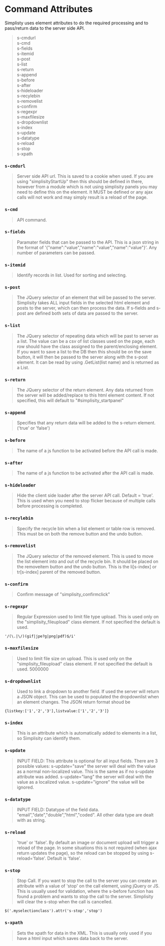 ﻿# Command Attributes

Simplisty uses element attributes to do the required processing and to pass/return data to the server side API.  

>s-cmdurl  
s-cmd  
s-fields  
s-itemid  
s-post  
s-list  
s-return  
s-append  
s-before  
s-after  
s-hideloader  
s-recylebin  
s-removelist  
s-confirm  
s-regexpr  
s-maxfilesize  
s-dropdownlist  
s-index  
s-update  
s-datatype  
s-reload  
s-stop  
s-xpath  


### ```s-cmdurl```  
>Server side API url. This is saved to a cookie when used. If you are using "simplisityStartUp" then this should be defined in there, however from a module which is not using simplisity panels you may need to define this on the element. It MUST be defined or any ajax calls will not work and may simply result is a reload of the page.

### ```s-cmd```  
>API command.

### ```s-fields```  
>Paramater fields that can be passed to the API. This is a json string in the format of '{"name":"value","name":"value","name":"value"}'. Any number of parameters can be passed.

### ```s-itemid```  
>Identify records in list. Used for sorting and selecting.

### ```s-post```  
>The JQuery selector of an element that will be passed to the server. Simplisity takes ALL input fields in the selected html element and posts to the server, which can then process the data. If s-fields and s-post are defined both sets of data are passed to the server.

### ```s-list```  
>The JQuery selector of repeating data which will be past to server as a list. The value can be a csv of list classes used on the page, each row should have the class assigned to the parent/enclosing element. If you want to save a list to the DB then this should be on the save button, it will then be passed to the server along with the s-post element. It can be read by using <SimplisityInfo>.GetList(list name) and is returned as a List<SimplisityInfo>.  

### ```s-return```  
>The JQuery selector of the return element. Any data returned from the server will be added/replace to this html element content. If not specified, this will default to "#simplisity_startpanel"  

### ```s-append```  
>Specifies that any return data will be added to the s-return element. ('true' or 'false')  

### ```s-before```  
>The name of a js function to be activated before the API call is made.  

### ```s-after```  
>The name of a js function to be activated after the API call is made.  

### ```s-hideloader```  
>Hide the client side loader after the server API call. Default = 'true'. This is used when you need to stop flicker because of multiple calls before processing is completed.  

### ```s-recylebin```  
>Specify the recycle bin when a list element or table row is removed. This must be on both the remove button and the undo button.  

### ```s-removelist```  
>The JQuery selector of the removed element. This is used to move the list element into and out of the recycle bin. It should be placed on the removeitem button and the undo button. This is the li[s-index] or tr[s-index] parent of the removed button.  

### ```s-confirm```  
>Confirm message of "simplisity_confirmclick"  

### ```s-regexpr```  
>Regular Expression used to limit file type upload. This is used only on the "simplisity_fileupload" class element. If not specified the default is used.    
```
'/(\.|\/)(gif|jpe?g|png|pdf)$/i'
```

### ```s-maxfilesize```  
>Used to limit file size on upload. This is used only on the "simplisity_fileupload" class element. If not specified the default is used. 5000000  

### ```s-dropdownlist```  
>Used to link a dropdown to another field. If used the server will return a JSON object. This can be used to populated the dropdownlist when an element changes. The JSON return format shoud be   
```
{listkey:['1','2','3'],listvalue:['1','2','3']}
```

### ```s-index```  
>This is an attribute which is automatically added to elements in a list, so Simplisity can identify them.  

### ```s-update```  
>INPUT FIELD: This attribute is optional for all input fields. There are 3 possible values: s-update="save" the server will deal with the value as a normal non-localized value. This is the same as if no s-update attribute was added. s-update="lang" the server will deal with the value as a localized value. s-update="ignore" the value will be ignored.  

### ```s-datatype```  
>INPUT FIELD: Datatype of the field data. "email","date","double","html","coded". All other data type are dealt with as string.  

### ```s-reload```  
>'true' or 'false'. By default an image or document upload will trigger a reload of the page. In some situations this is not required (when ajax return updates the page), so the reload can be stopped by using s-reload='false'. Default is 'false'.  

### ```s-stop```  
>Stop Call. If you want to stop the call to the server you can create an attribute with a value of 'stop' on the call element, using jQuery or JS. This is usually used for validation, where the s-before function has found a problem and wants to stop the call to the server. Simplisity will clear the s-stop when the call is cancelled. 
```
$('.myselectionclass').attr('s-stop','stop')
```

### ```s-xpath```  
>Sets the xpath for data in the XML. This is usually only used if you have a html input which saves data back to the server.  
